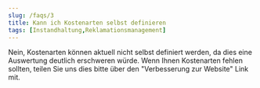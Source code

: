 ```yaml
---
slug: /faqs/3
title: Kann ich Kostenarten selbst definieren
tags: [Instandhaltung,Reklamationsmanagement]
---
```

Nein, Kostenarten können aktuell nicht selbst definiert werden, da dies eine Auswertung deutlich erschweren würde. Wenn Ihnen Kostenarten fehlen sollten, teilen Sie uns dies bitte über den "Verbesserung zur Website" Link mit. 